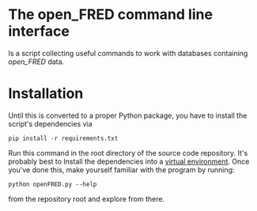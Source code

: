 # The open_FRED command line interface

Is a script collecting useful commands to work with databases containing
*open_FRED* data.

# Installation

Until this is converted to a proper Python package, you have to install the
script's dependencies via

```
pip install -r requirements.txt
```

Run this command in the root directory of the source code repository. It's
probably best to Install the dependencies into a [virtual environment][0]. Once
you've done this, make yourself familiar with the program by running:

```
python openFRED.py --help
```

from the repository root and explore from there.

[0]: http://docs.python-guide.org/en/latest/dev/virtualenvs/
